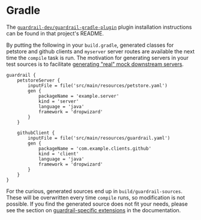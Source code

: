 Gradle
===

The [`guardrail-dev/guardrail-gradle-plugin`](https://github.com/guardrail-dev/guardrail-gradle-plugin) plugin installation instructions can be found in that project's README.

By putting the following in your `build.gradle`, generated classes for petstore and github clients and `myserver` server routes are available the next time the `compile` task is run. The motivation for generating servers in your test sources is to facilitate [generating "real" mock downstream servers](https://guardrail.dev/scala/akka-http/generating-a-server#generating-test-only-real-server-mocks-for-unit-tests).

```
guardrail {
    petstoreServer {
        inputFile = file('src/main/resources/petstore.yaml')
        gen {
            packageName = 'example.server'
            kind = 'server'
            language = 'java'
            framework = 'dropwizard'
        }
    }

    githubClient {
        inputFile = file('src/main/resources/guardrail.yaml')
        gen {
            packageName = 'com.example.clients.github'
            kind = 'client'
            language = 'java'
            framework = 'dropwizard'
        }
    }
}
```

For the curious, generated sources end up in `build/guardrail-sources`. These will be overwritten every time `compile` runs, so modification is not possible. If you find the generated source does not fit your needs, please see the section on [guardrail-specific extensions](https://guardrail.dev/scala/akka-http/guardrail-extensions) in the documentation.
